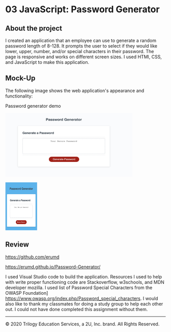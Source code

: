 # 03 JavaScript: Password Generator

## About the project 
I created an application that an employee can use to generate a random password length of 8-128. It prompts the user to select if they would like lower, upper, number, and/or special characters in their password. The page is responsive and works on different screen sizes. I used HTMl, CSS, and JavaScript to make this application.


## Mock-Up

The following image shows the web application's appearance and functionality:

Password generator demo

<img src= "images/passgen.jpg" alt= "webpage view" width= "400" height="200">
<p>
<img src = "images/passgen2.jpg" alt= "small screen view" width= "100" height="150"> 



## Review

<a href="https://github.com/erumd"> https://github.com/erumd</a>

<a href='https://erumd.github.io/Password-Generator/'> https://erumd.github.io/Password-Generator/ </a>



I used Visual Studio code to build the application. Resources I used to help with write proper functioning code are Stackoverflow, w3schools, and MDN developer mozilla. I used list of Password Special Characters from the OWASP Foundation] https://www.owasp.org/index.php/Password_special_characters. I would also like to thank my classmates for doing a study group to help each other out. I could not have done completed this assignment without them. 


- - -
© 2020 Trilogy Education Services, a 2U, Inc. brand. All Rights Reserved.
